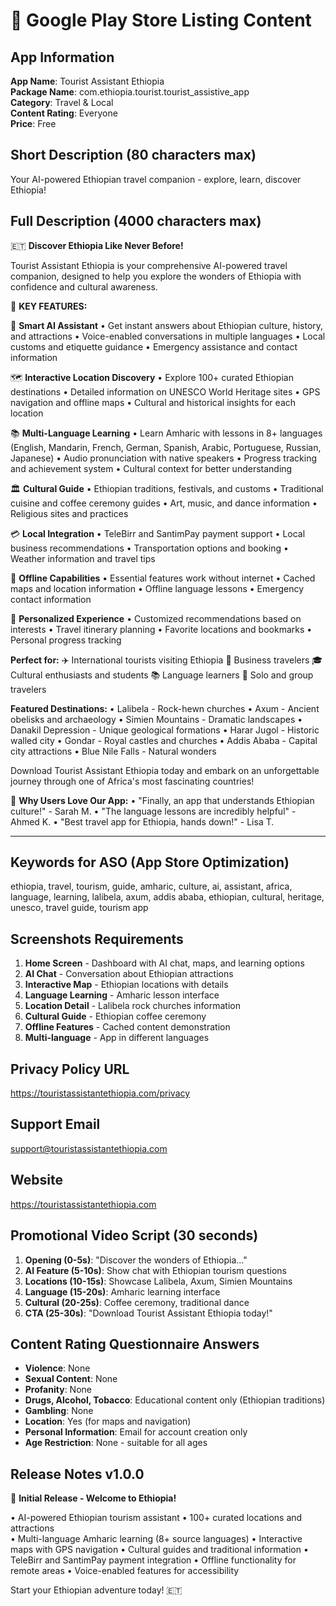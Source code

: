 # 🏪 Google Play Store Listing Content

## App Information
**App Name**: Tourist Assistant Ethiopia  
**Package Name**: com.ethiopia.tourist.tourist_assistive_app  
**Category**: Travel & Local  
**Content Rating**: Everyone  
**Price**: Free  

## Short Description (80 characters max)
Your AI-powered Ethiopian travel companion - explore, learn, discover Ethiopia!

## Full Description (4000 characters max)

🇪🇹 **Discover Ethiopia Like Never Before!**

Tourist Assistant Ethiopia is your comprehensive AI-powered travel companion, designed to help you explore the wonders of Ethiopia with confidence and cultural awareness.

🌟 **KEY FEATURES:**

🤖 **Smart AI Assistant**
• Get instant answers about Ethiopian culture, history, and attractions
• Voice-enabled conversations in multiple languages
• Local customs and etiquette guidance
• Emergency assistance and contact information

🗺️ **Interactive Location Discovery**
• Explore 100+ curated Ethiopian destinations
• Detailed information on UNESCO World Heritage sites
• GPS navigation and offline maps
• Cultural and historical insights for each location

📚 **Multi-Language Learning**
• Learn Amharic with lessons in 8+ languages (English, Mandarin, French, German, Spanish, Arabic, Portuguese, Russian, Japanese)
• Audio pronunciation with native speakers
• Progress tracking and achievement system
• Cultural context for better understanding

🏛️ **Cultural Guide**
• Ethiopian traditions, festivals, and customs
• Traditional cuisine and coffee ceremony guides
• Art, music, and dance information
• Religious sites and practices

💳 **Local Integration**
• TeleBirr and SantimPay payment support
• Local business recommendations
• Transportation options and booking
• Weather information and travel tips

🔄 **Offline Capabilities**
• Essential features work without internet
• Cached maps and location information
• Offline language lessons
• Emergency contact information

🎯 **Personalized Experience**
• Customized recommendations based on interests
• Travel itinerary planning
• Favorite locations and bookmarks
• Personal progress tracking

**Perfect for:**
✈️ International tourists visiting Ethiopia
🏢 Business travelers
🎓 Cultural enthusiasts and students
📚 Language learners
🧳 Solo and group travelers

**Featured Destinations:**
• Lalibela - Rock-hewn churches
• Axum - Ancient obelisks and archaeology
• Simien Mountains - Dramatic landscapes
• Danakil Depression - Unique geological formations
• Harar Jugol - Historic walled city
• Gondar - Royal castles and churches
• Addis Ababa - Capital city attractions
• Blue Nile Falls - Natural wonders

Download Tourist Assistant Ethiopia today and embark on an unforgettable journey through one of Africa's most fascinating countries!

🌟 **Why Users Love Our App:**
• "Finally, an app that understands Ethiopian culture!" - Sarah M.
• "The language lessons are incredibly helpful" - Ahmed K.
• "Best travel app for Ethiopia, hands down!" - Lisa T.

---

## Keywords for ASO (App Store Optimization)
ethiopia, travel, tourism, guide, amharic, culture, ai, assistant, africa, language, learning, lalibela, axum, addis ababa, ethiopian, cultural, heritage, unesco, travel guide, tourism app

## Screenshots Requirements
1. **Home Screen** - Dashboard with AI chat, maps, and learning options
2. **AI Chat** - Conversation about Ethiopian attractions
3. **Interactive Map** - Ethiopian locations with details
4. **Language Learning** - Amharic lesson interface
5. **Location Detail** - Lalibela rock churches information
6. **Cultural Guide** - Ethiopian coffee ceremony
7. **Offline Features** - Cached content demonstration
8. **Multi-language** - App in different languages

## Privacy Policy URL
https://touristassistantethiopia.com/privacy

## Support Email
support@touristassistantethiopia.com

## Website
https://touristassistantethiopia.com

## Promotional Video Script (30 seconds)
1. **Opening (0-5s)**: "Discover the wonders of Ethiopia..."
2. **AI Feature (5-10s)**: Show chat with Ethiopian tourism questions
3. **Locations (10-15s)**: Showcase Lalibela, Axum, Simien Mountains
4. **Language (15-20s)**: Amharic learning interface
5. **Cultural (20-25s)**: Coffee ceremony, traditional dance
6. **CTA (25-30s)**: "Download Tourist Assistant Ethiopia today!"

## Content Rating Questionnaire Answers
- **Violence**: None
- **Sexual Content**: None
- **Profanity**: None
- **Drugs, Alcohol, Tobacco**: Educational content only (Ethiopian traditions)
- **Gambling**: None
- **Location**: Yes (for maps and navigation)
- **Personal Information**: Email for account creation only
- **Age Restriction**: None - suitable for all ages

## Release Notes v1.0.0
🎉 **Initial Release - Welcome to Ethiopia!**

• AI-powered Ethiopian tourism assistant
• 100+ curated locations and attractions  
• Multi-language Amharic learning (8+ source languages)
• Interactive maps with GPS navigation
• Cultural guides and traditional information
• TeleBirr and SantimPay payment integration
• Offline functionality for remote areas
• Voice-enabled features for accessibility

Start your Ethiopian adventure today! 🇪🇹
























